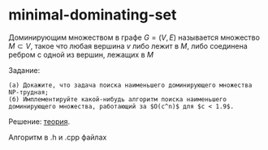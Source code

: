 # minimal-dominating-set

Доминирующим множеством в графе $G = (V, E)$ называется множество $M \subset V$, такое что любая вершина $v$ либо лежит в $M$, либо соединена ребром с одной из вершин, лежащих в $M$

Задание:

    (а) Докажите, что задача поиска наименьшего доминирующего множества NP-трудная;
    (б) Имплементируйте какой-нибудь алгоритм поиска наименьшего доминирующего множества, работающий за $O(c^n)$ для $c < 1.9$.

Решение:
[теория](Complexity.pdf).

Алгоритм в .h и .cpp файлах
